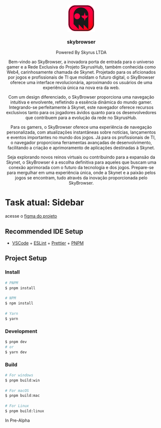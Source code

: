 <div align="center">
  <img src="./resources/icon.png" align="center" width="90px">
  <h3>skybrowser</h3>
  <p>Powered By Skyrus LTDA</p>

  Bem-vindo ao SkyBrowser, a inovadora porta de entrada para o universo gamer e a Rede Exclusiva do Projeto SkyrusHub, também conhecida como Web4, carinhosamente chamada de Skynet. Projetado para os aficionados por jogos e profissionais de TI que moldam o futuro digital, o SkyBrowser oferece uma interface revolucionária, aproximando os usuários de uma experiência única na nova era da web.

Com um design diferenciado, o SkyBrowser proporciona uma navegação intuitiva e envolvente, refletindo a essência dinâmica do mundo gamer. Integrando-se perfeitamente à Skynet, este navegador oferece recursos exclusivos tanto para os jogadores ávidos quanto para os desenvolvedores que contribuem para a evolução da rede no SkyrusHub.

Para os gamers, o SkyBrowser oferece uma experiência de navegação personalizada, com atualizações instantâneas sobre notícias, lançamentos e eventos importantes no mundo dos jogos. Já para os profissionais de TI, o navegador proporciona ferramentas avançadas de desenvolvimento, facilitando a criação e aprimoramento de aplicações destinadas à Skynet.

Seja explorando novos reinos virtuais ou contribuindo para a expansão da Skynet, o SkyBrowser é a escolha definitiva para aqueles que buscam uma conexão aprimorada com o futuro da tecnologia e dos jogos. Prepare-se para mergulhar em uma experiência única, onde a Skynet e a paixão pelos jogos se encontram, tudo através da inovação proporcionada pelo SkyBrowser.
</div>

# Task atual: Sidebar
acesse o [figma do projeto](https://www.figma.com/file/NrLRTuLsUgukNcPihae8eP/Arc-browser-interface-(Community)?type=design&node-id=2-1319&mode=design&t=6AnKmGCNJHv7b9ol-0)

## Recommended IDE Setup

- [VSCode](https://code.visualstudio.com/) + [ESLint](https://marketplace.visualstudio.com/items?itemName=dbaeumer.vscode-eslint) + [Prettier](https://marketplace.visualstudio.com/items?itemName=esbenp.prettier-vscode) + [PNPM](https://pnpm.io/pt/)

## Project Setup

### Install

```bash
# PNPM
$ pnpm install

# NPM
$ npm install

# Yarn
$ yarn
```

### Development

```bash
$ pnpm dev
# or
$ yarn dev
```

### Build

```bash
# For windows
$ pnpm build:win

# For macOS
$ pnpm build:mac

# For Linux
$ pnpm build:linux
```
In Pre-Alpha

